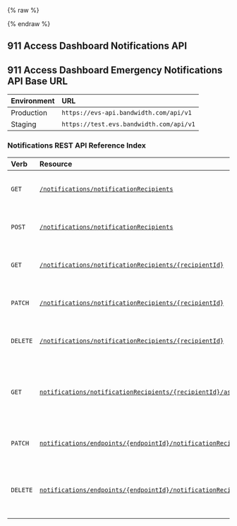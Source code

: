 {% raw %}
<section class="emergencyServicesAbout">
{% endraw %}

# 911 Access Dashboard Notifications API

## 911 Access Dashboard Emergency Notifications API Base URL
| Environment | URL                                     |
|:------------|:----------------------------------------|
| Production  | `https://evs-api.bandwidth.com/api/v1`  |
| Staging     | `https://test.evs.bandwidth.com/api/v1` |

### Notifications REST API Reference Index  
| Verb                               | Resource                                                                                                                     | Description                                                         |               
|:-----------------------------------|:-----------------------------------------------------------------------------------------------------------------------------|:--------------------------------------------------------------------|
| <code class="get">GET</code>       | [`/notifications/notificationRecipients`](../methods/notifications/listRecipients.md)                                        | Return a list of notification recipients                            |
| <code class="post">POST</code>     | [`/notifications/notificationRecipients`](../methods/notifications/createRecipient.md)                                       | Create a new notification recipient                                 |
| <code class="get">GET</code>       | [`/notifications/notificationRecipients/{recipientId}`](../methods/notifications/recipientInformation.md)                    | Return a single notification recipient                              |
| <code class="patch">PATCH</code>   | [`/notifications/notificationRecipients/{recipientId}`](../methods/notifications/updateRecipient.md)                         | Modify a single notification recipient                              |
| <code class="delete">DELETE</code> | [`/notifications/notificationRecipients/{recipientId}`](../methods/notifications/removeRecipient.md)                         | Delete a single notification recipient                              |
| <code class="get">GET</code>       | [`notifications/notificationRecipients/{recipientId}/associations`](../methods/notifications/getAssociations.md)             | Return a list of endpoints associated with a notification recipient |
| <code class="patch">PATCH</code>   | [`notifications/endpoints/{endpointId}/notificationRecipients/{recipientId}`](../methods/notifications/updateAssociation.md) | Associate a notification recipient to an endpoint                   |
| <code class="delete">DELETE</code> | [`notifications/endpoints/{endpointId}/notificationRecipients/{recipientId}`](../methods/notifications/removeAssociation.md) | Remove a notification recipients association to an endpoint         |
